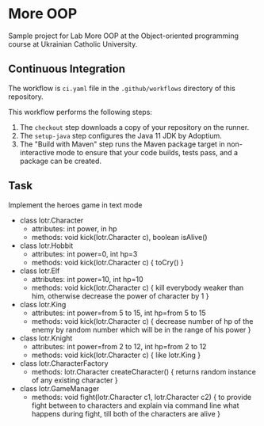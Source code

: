 # More OOP

Sample project for Lab More OOP at the Object-oriented programming course at Ukrainian Catholic University.

## Continuous Integration

The workflow is `ci.yaml` file in the `.github/workflows` directory of this repository.

This workflow performs the following steps:

1. The `checkout` step downloads a copy of your repository on the runner.
1. The `setup-java` step configures the Java 11 JDK by Adoptium.
1. The "Build with Maven" step runs the Maven package target in non-interactive mode to ensure that your code builds, tests pass, and a package can be created.

## Task
Implement the heroes game in text mode
- class lotr.Character 
  - attributes: int power, in hp
  - methods: void kick(lotr.Character c), boolean isAlive()
- class lotr.Hobbit 
  - attributes: int power=0, int hp=3
  - methods: void kick(lotr.Character c) { toCry() }
- class lotr.Elf 
   - attributes: int power=10, int hp=10
   - methods: void kick(lotr.Character c) { kill everybody weaker than him, otherwise decrease the power of character by 1 }
- class lotr.King 
   - attributes: int power=from 5 to 15, int hp=from 5 to 15 
   - methods: void kick(lotr.Character c) { decrease number of hp of the enemy by random number which will be in the range of his power }
- class lotr.Knight 
   - attributes: int power=from 2 to 12, int hp=from 2 to 12
   - methods: void kick(lotr.Character c) { like lotr.King }
- class lotr.CharacterFactory 
   - methods: lotr.Character createCharacter() { returns random instance of any existing character } 
- class lotr.GameManager
   - methods: void fight(lotr.Character c1, lotr.Character c2) { to provide fight between to characters and explain via command line what happens during fight, till both of the characters are alive } 
